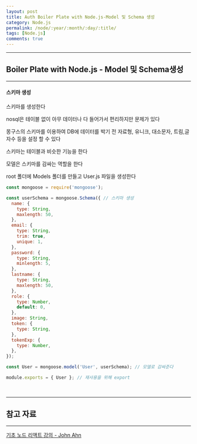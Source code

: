 ```yaml
---
layout: post
title: Auth Boiler Plate with Node.js-Model 및 Schema 생성
category: Node.js
permalink: /node/:year/:month/:day/:title/
tags: [Node.js]
comments: true
---
```


---

## Boiler Plate with Node.js - Model 및 Schema생성

---

#### 스키마 생성

스키마를 생성한다

nosql은 테이블 없이 아무 데이터나 다 들어가서 편리하지만 문제가 있다

몽구스의 스키마를 이용하여 DB에 데이터를 박기 전 자료형, 유니크, 대소문자, 트림,글자수 등을 설정 할 수 있다

스키마는 테이블과 비슷한 기능을 한다

모델은 스키마를 감싸는 역할을 한다

root 폴더에 Models 폴더를 만들고 User.js 파일을 생성한다

```javascript
const mongoose = require('mongoose');

const userSchema = mongoose.Schema({ // 스키마 생성
  name: {
    type: String,
    maxlength: 50,
  },
  email: {
    type: String,
    trim: true,
    unique: 1,
  },
  password: {
    type: String,
    minlength: 5,
  },
  lastname: {
    type: String,
    maxlength: 50,
  },
  role: {
    type: Number,
    default: 0,
  },
  image: String,
  token: {
    type: String,
  },
  tokenExp: {
    type: Number,
  },
});

const User = mongoose.model('User', userSchema); // 모델로 감싸준다

module.exports = { User }; // 재사용을 위해 export
```

<br>

---

## 참고 자료

---

[기초 노드 리액트 강의 - John Ahn](https://www.youtube.com/watch?v=7sHWMkFOR7c&list=PL9a7QRYt5fqkZC9jc7jntD1WuAogjo_9T&index=2)